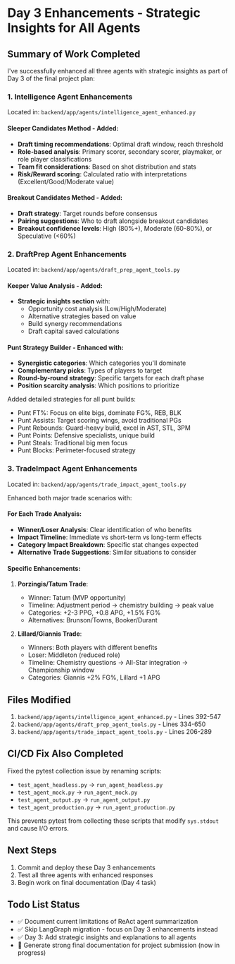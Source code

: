 # Day 3 Enhancements - Strategic Insights for All Agents

## Summary of Work Completed

I've successfully enhanced all three agents with strategic insights as part of Day 3 of the final project plan:

### 1. Intelligence Agent Enhancements
Located in: `backend/app/agents/intelligence_agent_enhanced.py`

#### Sleeper Candidates Method - Added:
- **Draft timing recommendations**: Optimal draft window, reach threshold
- **Role-based analysis**: Primary scorer, secondary scorer, playmaker, or role player classifications
- **Team fit considerations**: Based on shot distribution and stats
- **Risk/Reward scoring**: Calculated ratio with interpretations (Excellent/Good/Moderate value)

#### Breakout Candidates Method - Added:
- **Draft strategy**: Target rounds before consensus
- **Pairing suggestions**: Who to draft alongside breakout candidates
- **Breakout confidence levels**: High (80%+), Moderate (60-80%), or Speculative (<60%)

### 2. DraftPrep Agent Enhancements
Located in: `backend/app/agents/draft_prep_agent_tools.py`

#### Keeper Value Analysis - Added:
- **Strategic insights section** with:
  - Opportunity cost analysis (Low/High/Moderate)
  - Alternative strategies based on value
  - Build synergy recommendations
  - Draft capital saved calculations

#### Punt Strategy Builder - Enhanced with:
- **Synergistic categories**: Which categories you'll dominate
- **Complementary picks**: Types of players to target
- **Round-by-round strategy**: Specific targets for each draft phase
- **Position scarcity analysis**: Which positions to prioritize

Added detailed strategies for all punt builds:
- Punt FT%: Focus on elite bigs, dominate FG%, REB, BLK
- Punt Assists: Target scoring wings, avoid traditional PGs
- Punt Rebounds: Guard-heavy build, excel in AST, STL, 3PM
- Punt Points: Defensive specialists, unique build
- Punt Steals: Traditional big men focus
- Punt Blocks: Perimeter-focused strategy

### 3. TradeImpact Agent Enhancements
Located in: `backend/app/agents/trade_impact_agent_tools.py`

Enhanced both major trade scenarios with:

#### For Each Trade Analysis:
- **Winner/Loser Analysis**: Clear identification of who benefits
- **Impact Timeline**: Immediate vs short-term vs long-term effects
- **Category Impact Breakdown**: Specific stat changes expected
- **Alternative Trade Suggestions**: Similar situations to consider

#### Specific Enhancements:
1. **Porzingis/Tatum Trade**:
   - Winner: Tatum (MVP opportunity)
   - Timeline: Adjustment period → chemistry building → peak value
   - Categories: +2-3 PPG, +0.8 APG, +1.5% FG%
   - Alternatives: Brunson/Towns, Booker/Durant

2. **Lillard/Giannis Trade**:
   - Winners: Both players with different benefits
   - Loser: Middleton (reduced role)
   - Timeline: Chemistry questions → All-Star integration → Championship window
   - Categories: Giannis +2% FG%, Lillard +1 APG

## Files Modified

1. `backend/app/agents/intelligence_agent_enhanced.py` - Lines 392-547
2. `backend/app/agents/draft_prep_agent_tools.py` - Lines 334-650
3. `backend/app/agents/trade_impact_agent_tools.py` - Lines 206-289

## CI/CD Fix Also Completed

Fixed the pytest collection issue by renaming scripts:
- `test_agent_headless.py` → `run_agent_headless.py`
- `test_agent_mock.py` → `run_agent_mock.py`
- `test_agent_output.py` → `run_agent_output.py`
- `test_agent_production.py` → `run_agent_production.py`

This prevents pytest from collecting these scripts that modify `sys.stdout` and cause I/O errors.

## Next Steps

1. Commit and deploy these Day 3 enhancements
2. Test all three agents with enhanced responses
3. Begin work on final documentation (Day 4 task)

## Todo List Status

- ✅ Document current limitations of ReAct agent summarization
- ✅ Skip LangGraph migration - focus on Day 3 enhancements instead  
- ✅ Day 3: Add strategic insights and explanations to all agents
- 🔄 Generate strong final documentation for project submission (now in progress)